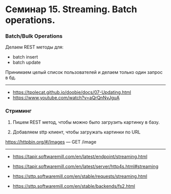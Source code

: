 # Семинар 15. Streaming. Batch operations.

### Batch/Bulk Operations

Делаем REST методы для:

- batch insert
- batch update

Принимаем целый список пользователей и делаем только один запрос в бд.

---

- https://tpolecat.github.io/doobie/docs/07-Updating.html
- https://www.youtube.com/watch?v=aQrQnNvJguA

### Стриминг

1. Пишем REST метод, чтобы можно было загрузить картинку в базу. 

2. Добавляем sttp клиент, чтобы загружать картинки по URL

https://httpbin.org/#/Images — GET /image

---

- https://tapir.softwaremill.com/en/latest/endpoint/streaming.html
- https://tapir.softwaremill.com/en/latest/server/http4s.html#streaming


- https://sttp.softwaremill.com/en/stable/requests/streaming.html
- https://sttp.softwaremill.com/en/stable/backends/fs2.html
